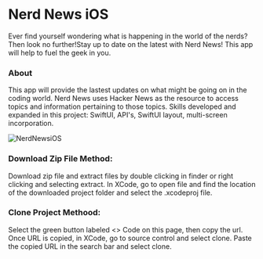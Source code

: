 # Nerd News iOS

Ever find yourself wondering what is happening in the world of the nerds? Then look no further!Stay up to date on the latest with Nerd News! This app will help to fuel the geek in you. 

### About
This app will provide the lastest updates on what might be going on in the coding world. Nerd News uses Hacker News as the resource to access topics and information pertaining to those topics. 
Skills developed and expanded in this project: SwiftUI, API's, SwiftUI layout, multi-screen incorporation. 

![NerdNewsiOS](https://user-images.githubusercontent.com/79613749/233328472-14ab3287-4611-420a-8ffd-d3e1f2196a8f.png)

### Download Zip File Method:
Download zip file and extract files by double clicking in finder or right clicking and selecting extract. In XCode, go to open file and find the location of the downloaded project folder and select the .xcodeproj file.

### Clone Project Methood:
Select the green button labeled <> Code on this page, then copy the url. Once URL is copied, in XCode, go to source control and select clone. Paste the copied URL in the search bar and select clone.
